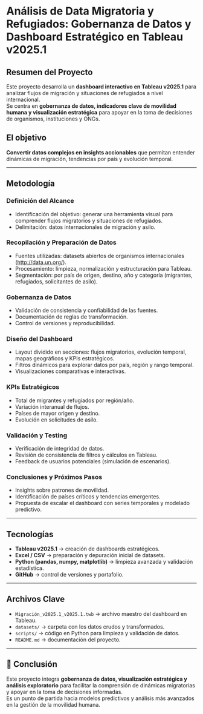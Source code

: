 # Análisis de Data Migratoria y Refugiados: Gobernanza de Datos y Dashboard Estratégico en Tableau v2025.1

## Resumen del Proyecto  
Este proyecto desarrolla un **dashboard interactivo en Tableau v2025.1** para analizar flujos de migración y situaciones de refugiados a nivel internacional.  
Se centra en **gobernanza de datos, indicadores clave de movilidad humana y visualización estratégica** para apoyar en la toma de decisiones de organismos, instituciones y ONGs.  

## El objetivo
**Convertir datos complejos en insights accionables** que permitan entender dinámicas de migración, tendencias por país y evolución temporal.  

---

## Metodología  

### Definición del Alcance  
- Identificación del objetivo: generar una herramienta visual para comprender flujos migratorios y situaciones de refugiados.  
- Delimitación: datos internacionales de migración y asilo.  

### Recopilación y Preparación de Datos  
- Fuentes utilizadas: datasets abiertos de organismos internacionales (http://data.un.org/).  
- Procesamiento: limpieza, normalización y estructuración para Tableau.  
- Segmentación: por país de origen, destino, año y categoría (migrantes, refugiados, solicitantes de asilo).  

### Gobernanza de Datos  
- Validación de consistencia y confiabilidad de las fuentes.  
- Documentación de reglas de transformación.  
- Control de versiones y reproducibilidad.  

### Diseño del Dashboard  
- Layout dividido en secciones: flujos migratorios, evolución temporal, mapas geográficos y KPIs estratégicos.  
- Filtros dinámicos para explorar datos por país, región y rango temporal.  
- Visualizaciones comparativas e interactivas.  

### KPIs Estratégicos  
- Total de migrantes y refugiados por región/año.  
- Variación interanual de flujos.  
- Países de mayor origen y destino.  
- Evolución en solicitudes de asilo.  

### Validación y Testing  
- Verificación de integridad de datos.  
- Revisión de consistencia de filtros y cálculos en Tableau.  
- Feedback de usuarios potenciales (simulación de escenarios).  

### Conclusiones y Próximos Pasos  
- Insights sobre patrones de movilidad.  
- Identificación de países críticos y tendencias emergentes.  
- Propuesta de escalar el dashboard con series temporales y modelado predictivo.  

---

## Tecnologías  

- **Tableau v2025.1** → creación de dashboards estratégicos.  
- **Excel / CSV** → preparación y depuración inicial de datasets.  
- **Python (pandas, numpy, matplotlib)** → limpieza avanzada y validación estadística.  
- **GitHub** → control de versiones y portafolio.  

---

## Archivos Clave  

- `Migración_v2025.1_v2025.1.twb` → archivo maestro del dashboard en Tableau.  
- `datasets/` → carpeta con los datos crudos y transformados.  
- `scripts/` → código en Python para limpieza y validación de datos.  
- `README.md` → documentación del proyecto.  

---

## 🚀 Conclusión  
Este proyecto integra **gobernanza de datos, visualización estratégica y análisis exploratorio** para facilitar la comprensión de dinámicas migratorias y apoyar en la toma de decisiones informadas.  
Es un punto de partida hacia modelos predictivos y análisis más avanzados en la gestión de la movilidad humana.
